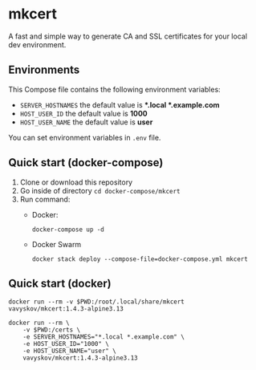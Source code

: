 # mkcert

A fast and simple way to generate CA and SSL certificates for your local dev environment.

## Environments
This Compose file contains the following environment variables:

- `SERVER_HOSTNAMES` the default value is **\*.local \*.example.com**
- `HOST_USER_ID` the default value is **1000**
- `HOST_USER_NAME` the default value is **user**

You can set environment variables in `.env` file.

## Quick start (docker-compose)
1. Clone or download this repository
1. Go inside of directory `cd docker-compose/mkcert`
1. Run command:
    - Docker:
    
          docker-compose up -d

    - Docker Swarm

          docker stack deploy --compose-file=docker-compose.yml mkcert

## Quick start (docker)

    docker run --rm -v $PWD:/root/.local/share/mkcert vavyskov/mkcert:1.4.3-alpine3.13

    docker run --rm \
        -v $PWD:/certs \
        -e SERVER_HOSTNAMES="*.local *.example.com" \
        -e HOST_USER_ID="1000" \
        -e HOST_USER_NAME="user" \
        vavyskov/mkcert:1.4.3-alpine3.13
